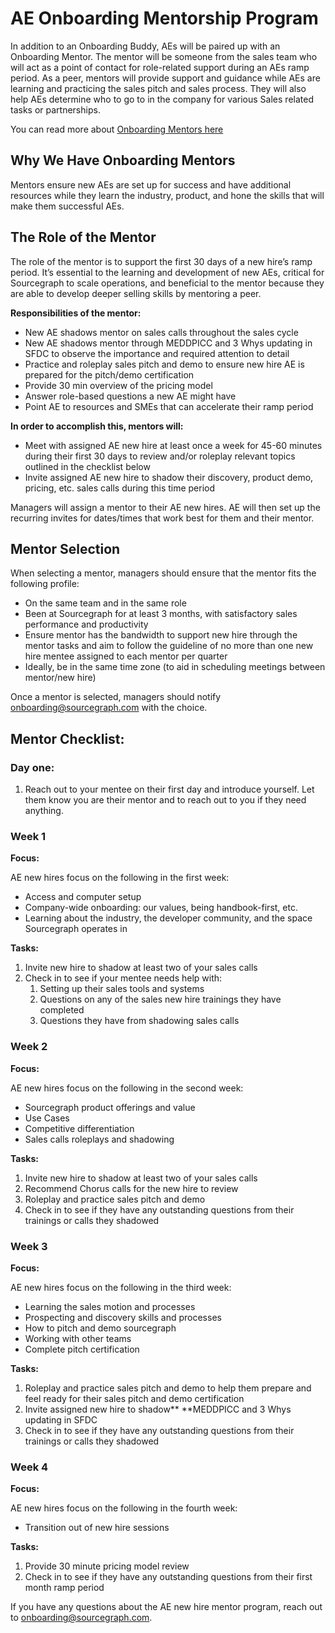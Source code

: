 # AE Onboarding Mentorship Program

In addition to an Onboarding Buddy, AEs will be paired up with an Onboarding Mentor. The mentor will be someone from the sales team who will act as a point of contact for role-related support during an AEs ramp period. As a peer, mentors will provide support and guidance while AEs are learning and practicing the sales pitch and sales process. They will also help AEs determine who to go to in the company for various Sales related tasks or partnerships.

You can read more about [Onboarding Mentors here](../../people-talent/onboarding-mentor.md)

## Why We Have Onboarding Mentors

Mentors ensure new AEs are set up for success and have additional resources while they learn the industry, product, and hone the skills that will make them successful AEs.

## The Role of the Mentor

The role of the mentor is to support the first 30 days of a new hire’s ramp period. It’s essential to the learning and development of new AEs, critical for Sourcegraph to scale operations, and beneficial to the mentor because they are able to develop deeper selling skills by mentoring a peer.

**Responsibilities of the mentor:**

- New AE shadows mentor on sales calls throughout the sales cycle
- New AE shadows mentor through MEDDPICC and 3 Whys updating in SFDC to observe the importance and required attention to detail
- Practice and roleplay sales pitch and demo to ensure new hire AE is prepared for the pitch/demo certification
- Provide 30 min overview of the pricing model
- Answer role-based questions a new AE might have
- Point AE to resources and SMEs that can accelerate their ramp period

**In order to accomplish this, mentors will:**

- Meet with assigned AE new hire at least once a week for 45-60 minutes during their first 30 days to review and/or roleplay relevant topics outlined in the checklist below
- Invite assigned AE new hire to shadow their discovery, product demo, pricing, etc. sales calls during this time period

Managers will assign a mentor to their AE new hires. AE will then set up the recurring invites for dates/times that work best for them and their mentor.

## Mentor Selection

When selecting a mentor, managers should ensure that the mentor fits the following profile:

- On the same team and in the same role
- Been at Sourcegraph for at least 3 months, with satisfactory sales performance and productivity
- Ensure mentor has the bandwidth to support new hire through the mentor tasks and aim to follow the guideline of no more than one new hire mentee assigned to each mentor per quarter
- Ideally, be in the same time zone (to aid in scheduling meetings between mentor/new hire)

Once a mentor is selected, managers should notify [onboarding@sourcegraph.com](mailto:onboarding@sourcegraph.com) with the choice.

## Mentor Checklist:

### Day one:

1. Reach out to your mentee on their first day and introduce yourself. Let them know you are their mentor and to reach out to you if they need anything.

### Week 1

**Focus:**

AE new hires focus on the following in the first week:

- Access and computer setup
- Company-wide onboarding: our values, being handbook-first, etc.
- Learning about the industry, the developer community, and the space Sourcegraph operates in

**Tasks:**

1. Invite new hire to shadow at least two of your sales calls
2. Check in to see if your mentee needs help with:
   1. Setting up their sales tools and systems
   2. Questions on any of the sales new hire trainings they have completed
   3. Questions they have from shadowing sales calls

### Week 2

**Focus:**

AE new hires focus on the following in the second week:

- Sourcegraph product offerings and value
- Use Cases
- Competitive differentiation
- Sales calls roleplays and shadowing

**Tasks:**

1. Invite new hire to shadow at least two of your sales calls
2. Recommend Chorus calls for the new hire to review
3. Roleplay and practice sales pitch and demo
4. Check in to see if they have any outstanding questions from their trainings or calls they shadowed

### Week 3

**Focus:**

AE new hires focus on the following in the third week:

- Learning the sales motion and processes
- Prospecting and discovery skills and processes
- How to pitch and demo sourcegraph
- Working with other teams
- Complete pitch certification

**Tasks:**

1. Roleplay and practice sales pitch and demo to help them prepare and feel ready for their sales pitch and demo certification
2. Invite assigned new hire to shadow\*\* \*\*MEDDPICC and 3 Whys updating in SFDC
3. Check in to see if they have any outstanding questions from their trainings or calls they shadowed

### Week 4

**Focus:**

AE new hires focus on the following in the fourth week:

- Transition out of new hire sessions

**Tasks:**

1. Provide 30 minute pricing model review
2. Check in to see if they have any outstanding questions from their first month ramp period

If you have any questions about the AE new hire mentor program, reach out to [onboarding@sourcegraph.com](mailto:onboarding@sourcegraph.com).
